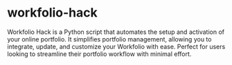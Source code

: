 # workfolio-hack
Workfolio Hack is a Python script that automates the setup and activation of your online portfolio. It simplifies portfolio management, allowing you to integrate, update, and customize your Workfolio with ease. Perfect for users looking to streamline their portfolio workflow with minimal effort.

